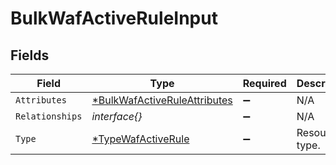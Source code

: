# BulkWafActiveRuleInput


## Fields

| Field                                                                              | Type                                                                               | Required                                                                           | Description                                                                        |
| ---------------------------------------------------------------------------------- | ---------------------------------------------------------------------------------- | ---------------------------------------------------------------------------------- | ---------------------------------------------------------------------------------- |
| `Attributes`                                                                       | [*BulkWafActiveRuleAttributes](../../models/shared/bulkwafactiveruleattributes.md) | :heavy_minus_sign:                                                                 | N/A                                                                                |
| `Relationships`                                                                    | *interface{}*                                                                      | :heavy_minus_sign:                                                                 | N/A                                                                                |
| `Type`                                                                             | [*TypeWafActiveRule](../../models/shared/typewafactiverule.md)                     | :heavy_minus_sign:                                                                 | Resource type.                                                                     |